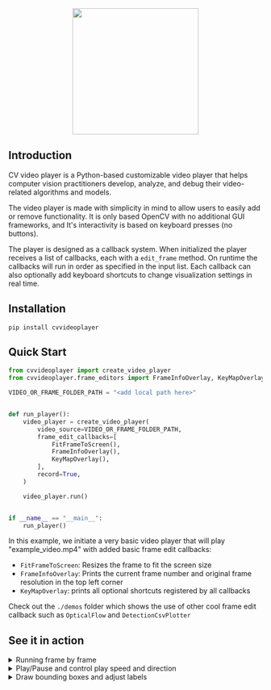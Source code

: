 <div align="center"><img src=https://github.com/user-attachments/assets/88f4e3af-0fd3-41dc-9515-85a58dfdf2fc width="250"></div>

## Introduction
CV video player is a Python-based customizable video player that helps computer vision practitioners
develop, analyze, and debug their video-related algorithms and models.

The video player is made with simplicity in mind to allow users to easily add or remove functionality.
It is only based OpenCV with no additional GUI frameworks, and
It's interactivity is based on keyboard presses (no buttons).

The player is designed as a callback system. When initialized the player receives a 
list of callbacks, each with a `edit_frame` method.
On runtime the callbacks will run in order as specified in the input list. Each callback can also optionally add 
keyboard shortcuts to change visualization settings in real time.

## Installation
`pip install cvvideoplayer`

## Quick Start

```python
from cvvideoplayer import create_video_player
from cvvideoplayer.frame_editors import FrameInfoOverlay, KeyMapOverlay, FitFrameToScreen

VIDEO_OR_FRAME_FOLDER_PATH = "<add local path here>"


def run_player():
    video_player = create_video_player(
        video_source=VIDEO_OR_FRAME_FOLDER_PATH,
        frame_edit_callbacks=[
            FitFrameToScreen(),
            FrameInfoOverlay(),
            KeyMapOverlay(),
        ],
        record=True,
    )

    video_player.run()


if __name__ == "__main__":
    run_player()
``` 

In this example, we initiate a very basic video player that will play "example_video.mp4" with added basic
frame edit callbacks:
- `FitFrameToScreen`: Resizes the frame to fit the screen size
- `FrameInfoOverlay`: Prints the current frame number and original frame resolution in the top left corner
- `KeyMapOverlay`: prints all optional shortcuts registered by all callbacks

Check out the `./demos` folder which shows the use of other cool frame edit callback
such as `OpticalFlow` and `DetectionCsvPlotter`
## See it in action
<details>
<summary>Running frame by frame</summary>
    
![frame_by_frame](https://github.com/danieltomer1/CVVideoPlayer/assets/163285251/7db8cb8c-0075-416c-9901-aa2f4bb49080)
</details>

<details>
<summary>Play/Pause and control play speed and direction</summary>
    
![playpause](https://github.com/danieltomer1/CVVideoPlayer/assets/163285251/fcf38b37-ec9c-4250-8c2f-6f123154c1e4)
</details>

<details>
<summary>Draw bounding boxes and adjust labels</summary>
    
![bboxes](https://github.com/danieltomer1/CVVideoPlayer/assets/163285251/0a6e07de-a015-48b4-b510-2c203e0d69f4)
</details>


